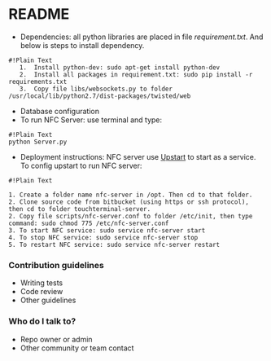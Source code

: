 # README #

* Dependencies: all python libraries are placed in file *requirement.txt*. And below is steps to install dependency.

```
#!Plain Text
   1.  Install python-dev: sudo apt-get install python-dev
   2.  Install all packages in requirement.txt: sudo pip install -r requirements.txt
   3.  Copy file libs/websockets.py to folder /usr/local/lib/python2.7/dist-packages/twisted/web

```
* Database configuration
* To run NFC Server: use terminal and type:

```
#!Plain Text
python Server.py

```

* Deployment instructions: NFC server use [Upstart](https://www.digitalocean.com/community/tutorials/the-upstart-event-system-what-it-is-and-how-to-use-it) to start as a service. To config upstart to run NFC server:

```
#!Plain Text

1. Create a folder name nfc-server in /opt. Then cd to that folder.
2. Clone source code from bitbucket (using https or ssh protocol), then cd to folder touchterminal-server.
2. Copy file scripts/nfc-server.conf to folder /etc/init, then type command: sudo chmod 775 /etc/nfc-server.conf
3. To start NFC service: sudo service nfc-server start
4. To stop NFC service: sudo service nfc-server stop
5. To restart NFC service: sudo service nfc-server restart
```


### Contribution guidelines ###

* Writing tests
* Code review
* Other guidelines

### Who do I talk to? ###

* Repo owner or admin
* Other community or team contact